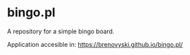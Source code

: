 # bingo.pl
A repository for a simple bingo board.

Application accesible in: https://brenovyski.github.io/bingo.pl/
